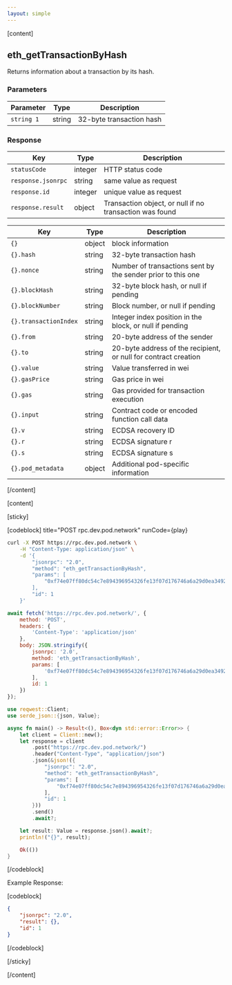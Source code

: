 ```yaml
---
layout: simple
---
```


<script>
    import {Code} from '$lib';

    async function play() {
        return fetch('https://rpc.dev.pod.network/', {
            method: 'POST',
            headers: {
                'Content-Type': 'application/json'
            },
            body: JSON.stringify({
                jsonrpc: '2.0',
                method: 'eth_getTransactionByHash',
                params: [
                    '0xf74e07ff80dc54c7e894396954326fe13f07d176746a6a29d0ea34922b856402'
                ],
                id: 1
            })
        });
    }
</script>

[content]

## eth_getTransactionByHash

Returns information about a transaction by its hash.

### Parameters

| Parameter  | Type   | Description              |
| ---------- | ------ | ------------------------ |
| `string 1` | string | 32-byte transaction hash |

### Response

| Key                | Type    | Description                                              |
| ------------------ | ------- | -------------------------------------------------------- |
| `statusCode`       | integer | HTTP status code                                         |
| `response.jsonrpc` | string  | same value as request                                    |
| `response.id`      | integer | unique value as request                                  |
| `response.result`  | object  | Transaction object, or null if no transaction was found  |

| Key                   | Type   | Description                                                                                    |
| --------------------- | ------ | ---------------------------------------------------------------------------------------------- |
| `{}`                  | object | block information                                                                              |
| `{}.hash`             | string | 32-byte transaction hash                                                                       |
| `{}.nonce`            | string | Number of transactions sent by the sender prior to this one                                    |
| `{}.blockHash`        | string | 32-byte block hash, or null if pending                                                         |
| `{}.blockNumber`      | string | Block number, or null if pending                                                               |
| `{}.transactionIndex` | string | Integer index position in the block, or null if pending                                        |
| `{}.from`             | string | 20-byte address of the sender                                                                  |
| `{}.to`               | string | 20-byte address of the recipient, or null for contract creation                                |
| `{}.value`            | string | Value transferred in wei                                                                       |
| `{}.gasPrice`         | string | Gas price in wei                                                                               |
| `{}.gas`              | string | Gas provided for transaction execution                                                         |
| `{}.input`            | string | Contract code or encoded function call data                                                    |
| `{}.v`                | string | ECDSA recovery ID                                                                              |
| `{}.r`                | string | ECDSA signature r                                                                              |
| `{}.s`                | string | ECDSA signature s                                                                              |
| `{}.pod_metadata`     | object | Additional pod-specific information                                                            |

[/content]

[content]

[sticky]

[codeblock] title="POST rpc.dev.pod.network" runCode={play}

```bash alias="curl"
curl -X POST https://rpc.dev.pod.network \
    -H "Content-Type: application/json" \
    -d '{
        "jsonrpc": "2.0",
        "method": "eth_getTransactionByHash",
        "params": [
            "0xf74e07ff80dc54c7e894396954326fe13f07d176746a6a29d0ea34922b856402"
        ],
        "id": 1
    }'
```

```js alias="javascript"
await fetch('https://rpc.dev.pod.network/', {
	method: 'POST',
	headers: {
		'Content-Type': 'application/json'
	},
	body: JSON.stringify({
		jsonrpc: '2.0',
		method: 'eth_getTransactionByHash',
		params: [
			'0xf74e07ff80dc54c7e894396954326fe13f07d176746a6a29d0ea34922b856402'
		],
		id: 1
	})
});
```

```rust alias="rust"
use reqwest::Client;
use serde_json::{json, Value};

async fn main() -> Result<(), Box<dyn std::error::Error>> {
    let client = Client::new();
    let response = client
        .post("https://rpc.dev.pod.network/")
        .header("Content-Type", "application/json")
        .json(&json!({
            "jsonrpc": "2.0",
            "method": "eth_getTransactionByHash",
            "params": [
                "0xf74e07ff80dc54c7e894396954326fe13f07d176746a6a29d0ea34922b856402"
            ],
            "id": 1
        }))
        .send()
        .await?;

    let result: Value = response.json().await?;
    println!("{}", result);

    Ok(())
}
```

[/codeblock]

Example Response:

[codeblock]

```json
{
	"jsonrpc": "2.0",
	"result": {},
	"id": 1
}
```

[/codeblock]

[/sticky]

[/content]

